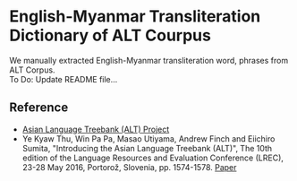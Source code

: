 # English-Myanmar Transliteration Dictionary of ALT Courpus

We manually extracted English-Myanmar transliteration word, phrases from ALT Corpus.   
To Do: Update README file...

## Reference

- [Asian Language Treebank (ALT) Project](https://www2.nict.go.jp/astrec-att/member/mutiyama/ALT/)  
- Ye Kyaw Thu, Win Pa Pa, Masao Utiyama, Andrew Finch and Eiichiro Sumita, "Introducing the Asian Language Treebank (ALT)", The 10th edition of the Language Resources and Evaluation Conference (LREC), 23-28 May 2016, Portorož, Slovenia, pp. 1574-1578. [Paper](http://www.lrec-conf.org/proceedings/lrec2016/summaries/435.html)  
